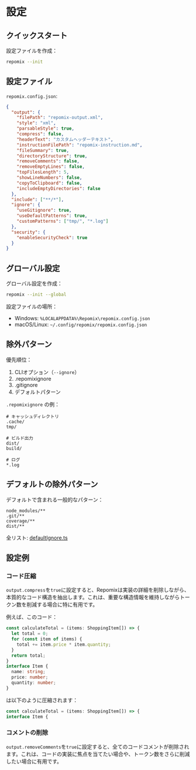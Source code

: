 # 設定

## クイックスタート

設定ファイルを作成：
```bash
repomix --init
```

## 設定ファイル

`repomix.config.json`:
```json
{
  "output": {
    "filePath": "repomix-output.xml",
    "style": "xml",
    "parsableStyle": true,
    "compress": false,
    "headerText": "カスタムヘッダーテキスト",
    "instructionFilePath": "repomix-instruction.md",
    "fileSummary": true,
    "directoryStructure": true,
    "removeComments": false,
    "removeEmptyLines": false,
    "topFilesLength": 5,
    "showLineNumbers": false,
    "copyToClipboard": false,
    "includeEmptyDirectories": false
  },
  "include": ["**/*"],
  "ignore": {
    "useGitignore": true,
    "useDefaultPatterns": true,
    "customPatterns": ["tmp/", "*.log"]
  },
  "security": {
    "enableSecurityCheck": true
  }
}
```

## グローバル設定

グローバル設定を作成：
```bash
repomix --init --global
```

設定ファイルの場所：
- Windows: `%LOCALAPPDATA%\Repomix\repomix.config.json`
- macOS/Linux: `~/.config/repomix/repomix.config.json`

## 除外パターン

優先順位：
1. CLIオプション（`--ignore`）
2. .repomixignore
3. .gitignore
4. デフォルトパターン

`.repomixignore` の例：
```text
# キャッシュディレクトリ
.cache/
tmp/

# ビルド出力
dist/
build/

# ログ
*.log
```

## デフォルトの除外パターン

デフォルトで含まれる一般的なパターン：
```text
node_modules/**
.git/**
coverage/**
dist/**
```

全リスト: [defaultIgnore.ts](https://github.com/yamadashy/repomix/blob/main/src/config/defaultIgnore.ts)

## 設定例

### コード圧縮

`output.compress`を`true`に設定すると、Repomixは実装の詳細を削除しながら、本質的なコード構造を抽出します。これは、重要な構造情報を維持しながらトークン数を削減する場合に特に有用です。

例えば、このコード：

```typescript
const calculateTotal = (items: ShoppingItem[]) => {
  let total = 0;
  for (const item of items) {
    total += item.price * item.quantity;
  }
  return total;
}
interface Item {
  name: string;
  price: number;
  quantity: number;
}
```

は以下のように圧縮されます：

```typescript
const calculateTotal = (items: ShoppingItem[]) => {
interface Item {
```

### コメントの削除

`output.removeComments`を`true`に設定すると、全てのコードコメントが削除されます。これは、コードの実装に焦点を当てたい場合や、トークン数をさらに削減したい場合に有用です。
